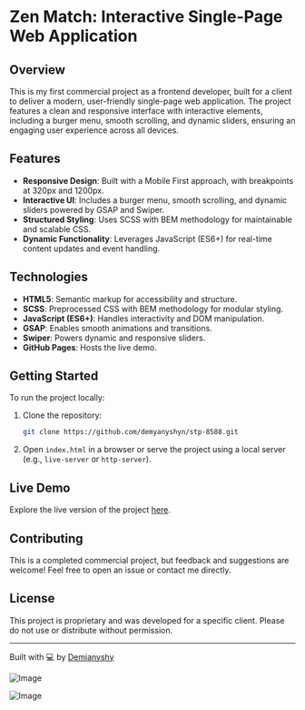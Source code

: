 # Zen Match: Interactive Single-Page Web Application

## Overview
This is my first commercial project as a frontend developer, built for a client to deliver a modern, user-friendly single-page web application. The project features a clean and responsive interface with interactive elements, including a burger menu, smooth scrolling, and dynamic sliders, ensuring an engaging user experience across all devices.

## Features
- **Responsive Design**: Built with a Mobile First approach, with breakpoints at 320px and 1200px.
- **Interactive UI**: Includes a burger menu, smooth scrolling, and dynamic sliders powered by GSAP and Swiper.
- **Structured Styling**: Uses SCSS with BEM methodology for maintainable and scalable CSS.
- **Dynamic Functionality**: Leverages JavaScript (ES6+) for real-time content updates and event handling.

## Technologies
- **HTML5**: Semantic markup for accessibility and structure.
- **SCSS**: Preprocessed CSS with BEM methodology for modular styling.
- **JavaScript (ES6+)**: Handles interactivity and DOM manipulation.
- **GSAP**: Enables smooth animations and transitions.
- **Swiper**: Powers dynamic and responsive sliders.
- **GitHub Pages**: Hosts the live demo.

## Getting Started
To run the project locally:

1. Clone the repository:
   ```bash
   git clone https://github.com/demyanyshyn/stp-8588.git
   ```
2. Open `index.html` in a browser or serve the project using a local server (e.g., `live-server` or `http-server`).

## Live Demo
Explore the live version of the project [here](https://demyanyshyn.github.io/stp-8588/).

## Contributing
This is a completed commercial project, but feedback and suggestions are welcome! Feel free to open an issue or contact me directly.

## License
This project is proprietary and was developed for a specific client. Please do not use or distribute without permission.

---

Built with 💻 by [Demianyshy](https://github.com/demyanyshyn)

![Image](https://github.com/user-attachments/assets/15eccd85-0de8-4984-8d07-cc4fd4885bdb)

![Image](https://github.com/user-attachments/assets/c166568f-d30e-42ac-a4ee-017406a1c8a2)
